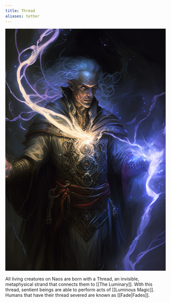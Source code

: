 ```yaml
---
title: Thread
aliases: tether
---
```

![thread|400](./images/Morne_the_mage_and_ethereal_rope_made_of_light_coming_from_his__40c7b080-0aa4-4e31-8b27-e583d0f576f0.png "right center vertical")

All living creatures on Naos are born with a Thread, an invisible, metaphysical strand that connects them to [[The Luminary]]. With this thread, sentient beings are able to perform acts of [[Luminous Magic]]. Humans that have their thread severed are known as [[Fade|Fades]].
